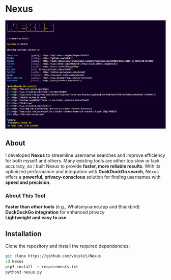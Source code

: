 # Nexus  

![Nexus](./nexus.png)  

## About  

I developed **Nexus** to streamline username searches and improve efficiency for both myself and others. Many existing tools are either too slow or lack accuracy, so I built Nexus to provide **faster, more reliable results**. With its optimized performance and integration with **DuckDuckGo search**, Nexus offers a **powerful, privacy-conscious** solution for finding usernames with **speed and precision**.  

### About This Tool  
 **Faster than other tools** (e.g., Whatsmyname.app and Blackbird)  
 **DuckDuckGo integration** for enhanced privacy  
 **Lightweight and easy to use**

## Installation  

Clone the repository and install the required dependencies:  

```bash
git clone https://github.com/vbiskit/Nexus  
cd Nexus  
pip3 install -r requirements.txt  
python3 nexus.py  

